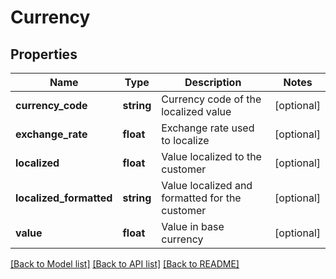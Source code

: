 # Currency

## Properties
Name | Type | Description | Notes
------------ | ------------- | ------------- | -------------
**currency_code** | **string** | Currency code of the localized value | [optional] 
**exchange_rate** | **float** | Exchange rate used to localize | [optional] 
**localized** | **float** | Value localized to the customer | [optional] 
**localized_formatted** | **string** | Value localized and formatted for the customer | [optional] 
**value** | **float** | Value in base currency | [optional] 

[[Back to Model list]](../README.md#documentation-for-models) [[Back to API list]](../README.md#documentation-for-api-endpoints) [[Back to README]](../README.md)


